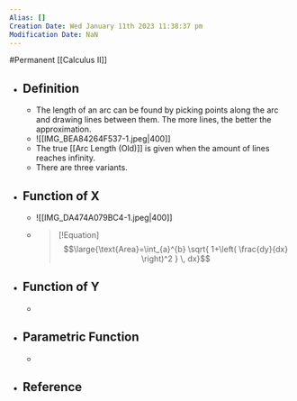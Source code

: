 ```yaml
---
Alias: []
Creation Date: Wed January 11th 2023 11:38:37 pm 
Modification Date: NaN
---
```

#Permanent [[Calculus II]]

- ## Definition
	- The length of an arc can be found by picking points along the arc and drawing lines between them. The more lines, the better the approximation.
	- ![[IMG_BEA84264F537-1.jpeg|400]]
	- The true [[Arc Length (Old)]] is given when the amount of lines reaches infinity.
	- There are three variants.
- ## Function of X
	- ![[IMG_DA474A079BC4-1.jpeg|400]]
	- > [!Equation]
	  > $$\large{\text{Area}=\int_{a}^{b} \sqrt{ 1+\left( \frac{dy}{dx} \right)^2 } \, dx}$$
- ## Function of Y
	- 
- ## Parametric Function
	- 
- ## Reference